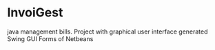 # InvoiGest
java management bills.
Project with graphical user interface generated Swing GUI Forms of Netbeans
